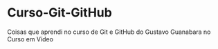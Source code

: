 # Curso-Git-GitHub
 Coisas que aprendi no curso de Git e GitHub do Gustavo Guanabara no Curso em Vídeo
